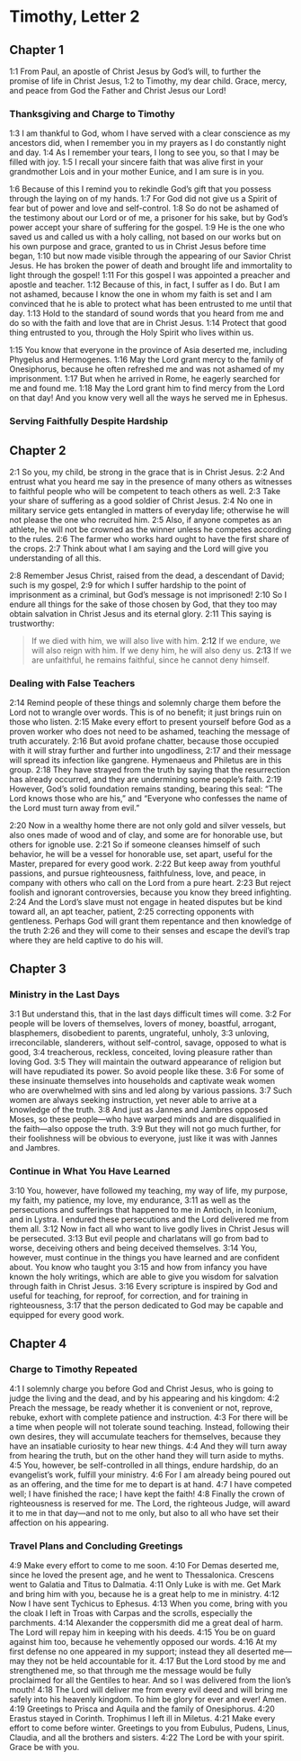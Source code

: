 # Timothy, Letter 2

## Chapter 1

<a name="1:1">1:1</a> From Paul, an apostle of Christ Jesus by God’s will, to further the promise of life in Christ Jesus, <a name="1:2">1:2</a> to Timothy, my dear child. Grace, mercy, and peace from God the Father and Christ Jesus our Lord!

### Thanksgiving and Charge to Timothy

<a name="1:3">1:3</a> I am thankful to God, whom I have served with a clear conscience as my ancestors did, when I remember you in my prayers as I do constantly night and day. <a name="1:4">1:4</a> As I remember your tears, I long to see you, so that I may be filled with joy. <a name="1:5">1:5</a> I recall your sincere faith that was alive first in your grandmother Lois and in your mother Eunice, and I am sure is in you.

<a name="1:6">1:6</a> Because of this I remind you to rekindle God’s gift that you possess through the laying on of my hands. <a name="1:7">1:7</a> For God did not give us a Spirit of fear but of power and love and self-control. <a name="1:8">1:8</a> So do not be ashamed of the testimony about our Lord or of me, a prisoner for his sake, but by God’s power accept your share of suffering for the gospel. <a name="1:9">1:9</a> He is the one who saved us and called us with a holy calling, not based on our works but on his own purpose and grace, granted to us in Christ Jesus before time began, <a name="1:10">1:10</a> but now made visible through the appearing of our Savior Christ Jesus. He has broken the power of death and brought life and immortality to light through the gospel! <a name="1:11">1:11</a> For this gospel I was appointed a preacher and apostle and teacher. <a name="1:12">1:12</a> Because of this, in fact, I suffer as I do. But I am not ashamed, because I know the one in whom my faith is set and I am convinced that he is able to protect what has been entrusted to me until that day. <a name="1:13">1:13</a> Hold to the standard of sound words that you heard from me and do so with the faith and love that are in Christ Jesus. <a name="1:14">1:14</a> Protect that good thing entrusted to you, through the Holy Spirit who lives within us.

<a name="1:15">1:15</a> You know that everyone in the province of Asia deserted me, including Phygelus and Hermogenes. <a name="1:16">1:16</a> May the Lord grant mercy to the family of Onesiphorus, because he often refreshed me and was not ashamed of my imprisonment. <a name="1:17">1:17</a> But when he arrived in Rome, he eagerly searched for me and found me. <a name="1:18">1:18</a> May the Lord grant him to find mercy from the Lord on that day! And you know very well all the ways he served me in Ephesus.

### Serving Faithfully Despite Hardship

## Chapter 2

<a name="2:1">2:1</a> So you, my child, be strong in the grace that is in Christ Jesus. <a name="2:2">2:2</a> And entrust what you heard me say in the presence of many others as witnesses to faithful people who will be competent to teach others as well. <a name="2:3">2:3</a> Take your share of suffering as a good soldier of Christ Jesus. <a name="2:4">2:4</a> No one in military service gets entangled in matters of everyday life; otherwise he will not please the one who recruited him. <a name="2:5">2:5</a> Also, if anyone competes as an athlete, he will not be crowned as the winner unless he competes according to the rules. <a name="2:6">2:6</a> The farmer who works hard ought to have the first share of the crops. <a name="2:7">2:7</a> Think about what I am saying and the Lord will give you understanding of all this.

<a name="2:8">2:8</a> Remember Jesus Christ, raised from the dead, a descendant of David; such is my gospel, <a name="2:9">2:9</a> for which I suffer hardship to the point of imprisonment as a criminal, but God’s message is not imprisoned! <a name="2:10">2:10</a> So I endure all things for the sake of those chosen by God, that they too may obtain salvation in Christ Jesus and its eternal glory. <a name="2:11">2:11</a> This saying is trustworthy:

> If we died with him, we will also live with him.
> <a name="2:12">2:12</a> If we endure, we will also reign with him.
> If we deny him, he will also deny us.
> <a name="2:13">2:13</a> If we are unfaithful, he remains faithful, since he cannot deny himself.

### Dealing with False Teachers

<a name="2:14">2:14</a> Remind people of these things and solemnly charge them before the Lord not to wrangle over words. This is of no benefit; it just brings ruin on those who listen. <a name="2:15">2:15</a> Make every effort to present yourself before God as a proven worker who does not need to be ashamed, teaching the message of truth accurately. <a name="2:16">2:16</a> But avoid profane chatter, because those occupied with it will stray further and further into ungodliness, <a name="2:17">2:17</a> and their message will spread its infection like gangrene. Hymenaeus and Philetus are in this group. <a name="2:18">2:18</a> They have strayed from the truth by saying that the resurrection has already occurred, and they are undermining some people’s faith. <a name="2:19">2:19</a> However, God’s solid foundation remains standing, bearing this seal: “The Lord knows those who are his,” and “Everyone who confesses the name of the Lord must turn away from evil.”

<a name="2:20">2:20</a> Now in a wealthy home there are not only gold and silver vessels, but also ones made of wood and of clay, and some are for honorable use, but others for ignoble use. <a name="2:21">2:21</a> So if someone cleanses himself of such behavior, he will be a vessel for honorable use, set apart, useful for the Master, prepared for every good work. <a name="2:22">2:22</a> But keep away from youthful passions, and pursue righteousness, faithfulness, love, and peace, in company with others who call on the Lord from a pure heart. <a name="2:23">2:23</a> But reject foolish and ignorant controversies, because you know they breed infighting. <a name="2:24">2:24</a> And the Lord’s slave must not engage in heated disputes but be kind toward all, an apt teacher, patient, <a name="2:25">2:25</a> correcting opponents with gentleness. Perhaps God will grant them repentance and then knowledge of the truth <a name="2:26">2:26</a> and they will come to their senses and escape the devil’s trap where they are held captive to do his will.

## Chapter 3

### Ministry in the Last Days

<a name="3:1">3:1</a> But understand this, that in the last days difficult times will come. <a name="3:2">3:2</a> For people will be lovers of themselves, lovers of money, boastful, arrogant, blasphemers, disobedient to parents, ungrateful, unholy, <a name="3:3">3:3</a> unloving, irreconcilable, slanderers, without self-control, savage, opposed to what is good, <a name="3:4">3:4</a> treacherous, reckless, conceited, loving pleasure rather than loving God. <a name="3:5">3:5</a> They will maintain the outward appearance of religion but will have repudiated its power. So avoid people like these. <a name="3:6">3:6</a> For some of these insinuate themselves into households and captivate weak women who are overwhelmed with sins and led along by various passions. <a name="3:7">3:7</a> Such women are always seeking instruction, yet never able to arrive at a knowledge of the truth. <a name="3:8">3:8</a> And just as Jannes and Jambres opposed Moses, so these people—who have warped minds and are disqualified in the faith—also oppose the truth. <a name="3:9">3:9</a> But they will not go much further, for their foolishness will be obvious to everyone, just like it was with Jannes and Jambres.

### Continue in What You Have Learned

<a name="3:10">3:10</a> You, however, have followed my teaching, my way of life, my purpose, my faith, my patience, my love, my endurance, <a name="3:11">3:11</a> as well as the persecutions and sufferings that happened to me in Antioch, in Iconium, and in Lystra. I endured these persecutions and the Lord delivered me from them all. <a name="3:12">3:12</a> Now in fact all who want to live godly lives in Christ Jesus will be persecuted. <a name="3:13">3:13</a> But evil people and charlatans will go from bad to worse, deceiving others and being deceived themselves. <a name="3:14">3:14</a> You, however, must continue in the things you have learned and are confident about. You know who taught you <a name="3:15">3:15</a> and how from infancy you have known the holy writings, which are able to give you wisdom for salvation through faith in Christ Jesus. <a name="3:16">3:16</a> Every scripture is inspired by God and useful for teaching, for reproof, for correction, and for training in righteousness, <a name="3:17">3:17</a> that the person dedicated to God may be capable and equipped for every good work.

## Chapter 4

### Charge to Timothy Repeated

<a name="4:1">4:1</a> I solemnly charge you before God and Christ Jesus, who is going to judge the living and the dead, and by his appearing and his kingdom: <a name="4:2">4:2</a> Preach the message, be ready whether it is convenient or not, reprove, rebuke, exhort with complete patience and instruction. <a name="4:3">4:3</a> For there will be a time when people will not tolerate sound teaching. Instead, following their own desires, they will accumulate teachers for themselves, because they have an insatiable curiosity to hear new things. <a name="4:4">4:4</a> And they will turn away from hearing the truth, but on the other hand they will turn aside to myths. <a name="4:5">4:5</a> You, however, be self-controlled in all things, endure hardship, do an evangelist’s work, fulfill your ministry. <a name="4:6">4:6</a> For I am already being poured out as an offering, and the time for me to depart is at hand. <a name="4:7">4:7</a> I have competed well; I have finished the race; I have kept the faith! <a name="4:8">4:8</a> Finally the crown of righteousness is reserved for me. The Lord, the righteous Judge, will award it to me in that day—and not to me only, but also to all who have set their affection on his appearing.

### Travel Plans and Concluding Greetings

<a name="4:9">4:9</a> Make every effort to come to me soon. <a name="4:10">4:10</a> For Demas deserted me, since he loved the present age, and he went to Thessalonica. Crescens went to Galatia and Titus to Dalmatia. <a name="4:11">4:11</a> Only Luke is with me. Get Mark and bring him with you, because he is a great help to me in ministry. <a name="4:12">4:12</a> Now I have sent Tychicus to Ephesus. <a name="4:13">4:13</a> When you come, bring with you the cloak I left in Troas with Carpas and the scrolls, especially the parchments. <a name="4:14">4:14</a> Alexander the coppersmith did me a great deal of harm. The Lord will repay him in keeping with his deeds. <a name="4:15">4:15</a> You be on guard against him too, because he vehemently opposed our words. <a name="4:16">4:16</a> At my first defense no one appeared in my support; instead they all deserted me—may they not be held accountable for it. <a name="4:17">4:17</a> But the Lord stood by me and strengthened me, so that through me the message would be fully proclaimed for all the Gentiles to hear. And so I was delivered from the lion’s mouth! <a name="4:18">4:18</a> The Lord will deliver me from every evil deed and will bring me safely into his heavenly kingdom. To him be glory for ever and ever! Amen. <a name="4:19">4:19</a> Greetings to Prisca and Aquila and the family of Onesiphorus. <a name="4:20">4:20</a> Erastus stayed in Corinth. Trophimus I left ill in Miletus. <a name="4:21">4:21</a> Make every effort to come before winter. Greetings to you from Eubulus, Pudens, Linus, Claudia, and all the brothers and sisters. <a name="4:22">4:22</a> The Lord be with your spirit. Grace be with you.